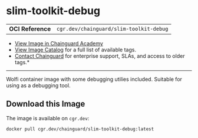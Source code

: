 <!--monopod:start-->
# slim-toolkit-debug
| | |
| - | - |
| **OCI Reference** | `cgr.dev/chainguard/slim-toolkit-debug` |


* [View Image in Chainguard Academy](https://edu.chainguard.dev/chainguard/chainguard-images/reference/slim-toolkit-debug/overview/)
* [View Image Catalog](https://console.enforce.dev/images/catalog) for a full list of available tags.
* [Contact Chainguard](https://www.chainguard.dev/chainguard-images) for enterprise support, SLAs, and access to older tags.*

---
<!--monopod:end-->

<!--overview:start-->
Wolfi container image with some debugging utilies included. Suitable for using as a debugging tool.
<!--overview:end-->

<!--getting:start-->
## Download this Image
The image is available on `cgr.dev`:

```
docker pull cgr.dev/chainguard/slim-toolkit-debug:latest
```
<!--getting:end-->

<!--body:start-->
<!--body:end-->
